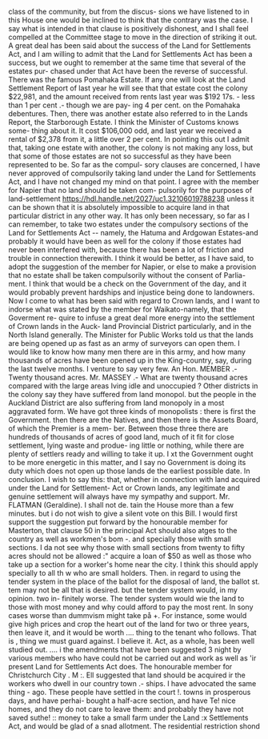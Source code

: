 class of the community, but from the discus- sions we have listened to in this House one would be inclined to think that the contrary was the case. I say what is intended in that clause is positively dishonest, and I shall feel compelled at the Committee stage to move in the direction of striking it out. A great deal has been said about the success of the Land for Settlements Act, and I am willing to admit that the Land for Settlements Act has been a success, but we ought to remember at the same time that several of the estates pur- chased under that Act have been the reverse of successful. There was the famous Pomahaka Estate. If any one will look at the Land Settlement Report of last year he will see that that estate cost the colony $22,981, and the amount received from rents last year was $192 17s. - less than 1 per cent .- though we are pay- ing 4 per cent. on the Pomahaka debentures. Then, there was another estate also referred to in the Lands Report, the Starborough Estate. I think the Minister of Customs knows some- thing about it. It cost $106,000 odd, and last year we received a rental of $2,378 from it, a little over 2 per cent. In pointing this out I admit that, taking one estate with another, the colony is not making any loss, but that some of those estates are not so successful as they have been represented to be. So far as the compul- sory clauses are concerned, I have never approved of compulsorily taking land under the Land for Settlements Act, and I have not changed my mind on that point. I agree with the member for Napier that no land should be taken com- pulsorily for the purposes of land-settlement https://hdl.handle.net/2027/uc1.32106019788238 unless it can be shown that it is absolutely impossible to acquire land in that particular district in any other way. It has only been necessary, so far as I can remember, to take two estates under the compulsory sections of the Land for Settlements Act -- namely, the Hatuma and Ardgowan Estates-and probably it would have been as well for the colony if those estates had never been interfered with, because there has been a lot of friction and trouble in connection therewith. I think it would be better, as I have said, to adopt the suggestion of the member for Napier, or else to make a provision that no estate shall be taken compulsorily without the consent of Parlia- ment. I think that would be a check on the Government of the day, and it would probably prevent hardships and injustice being done to landowners. Now I come to what has been said with regard to Crown lands, and I want to indorse what was stated by the member for Waikato-namely, that the Goverment re- quire to infuse a great deal more energy into the settlement of Crown lands in the Auck- land Provincial District particularly, and in the North Island generally. The Minister for Public Works told us that the lands are being opened up as fast as an army of surveyors can open them. I would like to know how many men there are in this army, and how many thousands of acres have been opened up in the King-country, say, during the last twelve months. I venture to say very few. An Hon. MEMBER .- Twenty thousand acres. Mr. MASSEY .- What are twenty thousand acres compared with the large areas Iving idle and unoccupied ? Other districts in the colony say they have suffered from land monopol. but the people in the Auckland District are also suffering from land monopoly in a most aggravated form. We have got three kinds of monopolists : there is first the Government. then there are the Natives, and then there is the Assets Board, of which the Premier is a mem- ber. Between those three there are hundreds of thousands of acres of good land, much of it fit for close settlement, lying waste and produe- ing little or nothing, while there are plenty of settlers ready and willing to take it up. I xt the Government ought to be more energetic in this matter, and I say no Government is doing its duty which does not open up those lands de the earliest possible date. In conclusion. I wish to say this: that, whether in connection with land acquired under the Land for Settlement- Act or Crown lands, any legitimate and genuine settlement will always have my sympathy and support. Mr. FLATMAN (Geraldine). I shall not de. tain the House more than a few minutes. but i do not wish to give a silent vote on this Bill. I would first support the suggestion put forward by the honourable member for Masterton, that clause 50 in the principal Act should also atges to the country as well as workmen's bom -. and specially those with small sections. I da not see why those with small sections from twenty to fifty acres should not be allowed :" acquire a loan of $50 as well as those who take up a section for a worker's home near the city. I think this should apply specially to all th w who are small holders. Then. in regard to using the tender system in the place of the ballot for the disposal of land, the ballot st. tem may not be all that is desired. but the tender system would, in my opinion. two in- finitely worse. The tender system would wie the land to those with most money and why could afford to pay the most rent. In sony cases worse than dummvism might take på +. For instance, some would give high prices and crop the heart out of the land for two or three years, then leave it, and it would be worth .... thing to the tenant who follows. That is , thing we must guard against. I believe it. Act, as a whole, has been well studied out. .... i the amendments that have been suggested 3 night by various members who have could not be carried out and work as well as 'ir present Land for Settlements Act does. The honourable member for Christchurch City . M :. Ell suggested that land should be acquired ir the workers who dwell in our country town .- ships. I have advocated the same thing - ago. These people have settled in the court !. towns in prosperous days, and have perhai- bought a half-acre section, and have Te! nice homes, and they do not care to leave them: and probably they have not saved suthe! :: money to take a small farm under the Land :x Settlements Act, and would be glad of a snad allotment. The residential restriction shond 